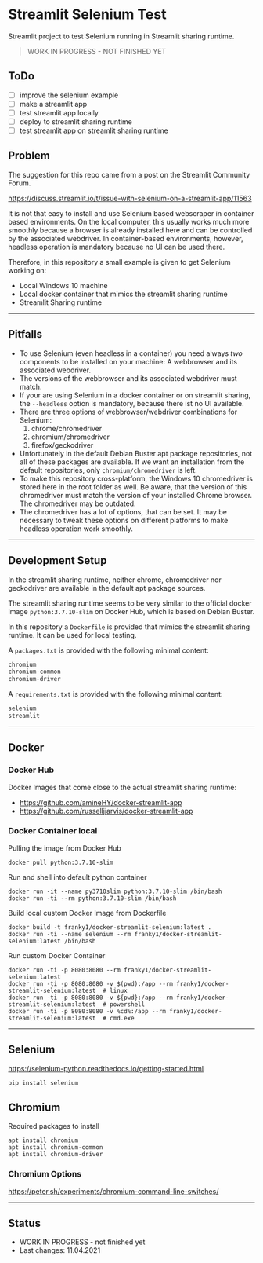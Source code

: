 # Streamlit Selenium Test

Streamlit project to test Selenium running in Streamlit sharing runtime.

> WORK IN PROGRESS - NOT FINISHED YET

## ToDo

- [ ] improve the selenium example
- [ ] make a streamlit app
- [ ] test streamlit app locally
- [ ] deploy to streamlit sharing runtime
- [ ] test streamlit app on streamlit sharing runtime

## Problem

The suggestion for this repo came from a post on the Streamlit Community Forum.

<https://discuss.streamlit.io/t/issue-with-selenium-on-a-streamlit-app/11563>

It is not that easy to install and use Selenium based webscraper in container based environments.
On the local computer, this usually works much more smoothly because a browser is already installed here and can be controlled by the associated webdriver.
In container-based environments, however, headless operation is mandatory because no UI can be used there.

Therefore, in this repository a small example is given to get Selenium working on:

- Local Windows 10 machine
- Local docker container that mimics the streamlit sharing runtime
- Streamlit Sharing runtime

---

## Pitfalls

- To use Selenium (even headless in a container) you need always *two* components to be installed on your machine: A webbrowser and its associated webdriver.
- The versions of the webbrowser and its associated webdriver must match.
- If your are using Selenium in a docker container or on streamlit sharing, the `--headless` option is mandatory, because there ist no UI available.
- There are three options of webbrowser/webdriver combinations for Selenium:
  1. chrome/chromedriver
  2. chromium/chromedriver
  3. firefox/geckodriver
- Unfortunately in the default Debian Buster apt package repositories, not all of these packages are available. If we want an installation from the default repositories, only `chromium/chromedriver` is left.
- To make this repository cross-platform, the Windows 10 chromedriver is stored here in the root folder as well. Be aware, that the version of this chromedriver must match the version of your installed Chrome browser. The chromedriver may be outdated.
- The chromedriver has a lot of options, that can be set. It may be necessary to tweak these options on different platforms to make headless operation work smoothly.

---

## Development Setup

In the streamlit sharing runtime, neither chrome, chromedriver nor geckodriver are available in the default apt package sources.

The streamlit sharing runtime seems to be very similar to the official docker image `python:3.7.10-slim` on Docker Hub, which is based on Debian Buster.

In this repository a `Dockerfile` is provided that mimics the streamlit sharing runtime. It can be used for local testing.

A `packages.txt` is provided with the following minimal content:

```txt
chromium
chromium-common
chromium-driver
```

A `requirements.txt` is provided with the following minimal content:

```txt
selenium
streamlit
```

---

## Docker

### Docker Hub

Docker Images that come close to the actual streamlit sharing runtime:

- <https://github.com/amineHY/docker-streamlit-app>
- <https://github.com/russelljjarvis/docker-streamlit-app>

### Docker Container local

Pulling the image from Docker Hub

```shell
docker pull python:3.7.10-slim
```

Run and shell into default python container

```shell
docker run -it --name py3710slim python:3.7.10-slim /bin/bash
docker run -ti --rm python:3.7.10-slim /bin/bash
```

Build local custom Docker Image from Dockerfile

```shell
docker build -t franky1/docker-streamlit-selenium:latest .
docker run -ti --name selenium --rm franky1/docker-streamlit-selenium:latest /bin/bash
```

Run custom Docker Container

```shell
docker run -ti -p 8080:8080 --rm franky1/docker-streamlit-selenium:latest
docker run -ti -p 8080:8080 -v $(pwd):/app --rm franky1/docker-streamlit-selenium:latest  # linux
docker run -ti -p 8080:8080 -v ${pwd}:/app --rm franky1/docker-streamlit-selenium:latest  # powershell
docker run -ti -p 8080:8080 -v %cd%:/app --rm franky1/docker-streamlit-selenium:latest  # cmd.exe
```

---

## Selenium

<https://selenium-python.readthedocs.io/getting-started.html>

```sh
pip install selenium
```

## Chromium

Required packages to install

```
apt install chromium
apt install chromium-common
apt install chromium-driver
```

### Chromium Options

<https://peter.sh/experiments/chromium-command-line-switches/>

---

## Status

- WORK IN PROGRESS - not finished yet
- Last changes: 11.04.2021

